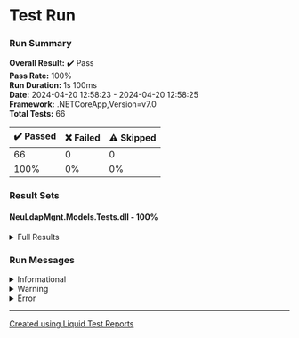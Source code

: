 
# Test Run
### Run Summary

<p>
<strong>Overall Result:</strong> ✔️ Pass <br />
<strong>Pass Rate:</strong> 100% <br />
<strong>Run Duration:</strong> 1s 100ms <br />
<strong>Date:</strong> 2024-04-20 12:58:23 - 2024-04-20 12:58:25 <br />
<strong>Framework:</strong> .NETCoreApp,Version=v7.0 <br />
<strong>Total Tests:</strong> 66 <br />
</p>

<table>
<thead>
<tr>
<th>✔️ Passed</th>
<th>❌ Failed</th>
<th>⚠️ Skipped</th>
</tr>
</thead>
<tbody>
<tr>
<td>66</td>
<td>0</td>
<td>0</td>
</tr>
<tr>
<td>100%</td>
<td>0%</td>
<td>0%</td>
</tr>
</tbody>
</table>

### Result Sets
#### NeuLdapMgnt.Models.Tests.dll - 100%
<details>
<summary>Full Results</summary>
<table>
<thead>
<tr>
<th>Result</th>
<th>Test</th>
<th>Duration</th>
</tr>
</thead>
<tr>
<td> ✔️ Passed </td>
<td>StudentIdAttributeValidOmSuccess</td>
<td>9ms</td>
</tr>
<tr>
<td> ✔️ Passed </td>
<td>StudentIdAttributeWithInvalidDataTypeFails</td>
<td>< 1ms</td>
</tr>
<tr>
<td> ✔️ Passed </td>
<td>StudentIdAttributeInvalidOmFails</td>
<td>< 1ms</td>
</tr>
<tr>
<td> ✔️ Passed </td>
<td>TeacherIdAttributeWithInvalidDataTypeFails</td>
<td>< 1ms</td>
</tr>
<tr>
<td> ✔️ Passed </td>
<td>TeacherIdAttributeInvalidFormatFails</td>
<td>< 1ms</td>
</tr>
<tr>
<td> ✔️ Passed </td>
<td>TeacherIdAttributeIncludesNonDotCharFails</td>
<td>< 1ms</td>
</tr>
<tr>
<td> ✔️ Passed </td>
<td>TeacherIdAttributeValidIdSuccess</td>
<td>< 1ms</td>
</tr>
<tr>
<td> ✔️ Passed </td>
<td>TeacherIdAttributeMissingDotFails</td>
<td>< 1ms</td>
</tr>
<tr>
<td> ✔️ Passed </td>
<td>TeacherIdAttributeShortPartsFails</td>
<td>< 1ms</td>
</tr>
<tr>
<td> ✔️ Passed </td>
<td>AdminIdAttributeValidIdSuccess</td>
<td>< 1ms</td>
</tr>
<tr>
<td> ✔️ Passed </td>
<td>AdminIdAttributeShortIdFails</td>
<td>< 1ms</td>
</tr>
<tr>
<td> ✔️ Passed </td>
<td>AdminIdAttributeWithInvalidDataTypeFails</td>
<td>< 1ms</td>
</tr>
<tr>
<td> ✔️ Passed </td>
<td>UserIdAttributeWithInvalidDataTypeFails</td>
<td>< 1ms</td>
</tr>
<tr>
<td> ✔️ Passed </td>
<td>StudentUidAttributeInvalidUidFails</td>
<td>< 1ms</td>
</tr>
<tr>
<td> ✔️ Passed </td>
<td>StudentUidAttributeValidUidSuccess</td>
<td>< 1ms</td>
</tr>
<tr>
<td> ✔️ Passed </td>
<td>TeacherUidAttributeValidUidSuccess</td>
<td>< 1ms</td>
</tr>
<tr>
<td> ✔️ Passed </td>
<td>TeacherUidAttributeInvalidUidFails</td>
<td>< 1ms</td>
</tr>
<tr>
<td> ✔️ Passed </td>
<td>AdminUidAttributeValidUidSuccess</td>
<td>< 1ms</td>
</tr>
<tr>
<td> ✔️ Passed </td>
<td>AdminUidAttributeInvalidUidFails</td>
<td>< 1ms</td>
</tr>
<tr>
<td> ✔️ Passed </td>
<td>GroupIdAttributeWithInvalidDataTypeFails</td>
<td>< 1ms</td>
</tr>
<tr>
<td> ✔️ Passed </td>
<td>StudentGidAttributeValidGidSuccess</td>
<td>< 1ms</td>
</tr>
<tr>
<td> ✔️ Passed </td>
<td>StudentGidAttributeInvalidGidFails</td>
<td>< 1ms</td>
</tr>
<tr>
<td> ✔️ Passed </td>
<td>TeacherGidAttributeValidGidSuccess</td>
<td>< 1ms</td>
</tr>
<tr>
<td> ✔️ Passed </td>
<td>TeacherGidAttributeInvalidGidFails</td>
<td>< 1ms</td>
</tr>
<tr>
<td> ✔️ Passed </td>
<td>AdminGidAttributeValidGidSuccess</td>
<td>< 1ms</td>
</tr>
<tr>
<td> ✔️ Passed </td>
<td>AdminGidAttributeInvalidGidFails</td>
<td>< 1ms</td>
</tr>
<tr>
<td> ✔️ Passed </td>
<td>FirstNameAttributeValidSuccess</td>
<td>< 1ms</td>
</tr>
<tr>
<td> ✔️ Passed </td>
<td>FirstNameAttributeShortFails</td>
<td>< 1ms</td>
</tr>
<tr>
<td> ✔️ Passed </td>
<td>FirstNameAttributeWithInvalidDataTypeFails</td>
<td>< 1ms</td>
</tr>
<tr>
<td> ✔️ Passed </td>
<td>LastNameAttributeValidSuccess</td>
<td>< 1ms</td>
</tr>
<tr>
<td> ✔️ Passed </td>
<td>LastNameAttributeShortFails</td>
<td>< 1ms</td>
</tr>
<tr>
<td> ✔️ Passed </td>
<td>LastNameAttributeWithInvalidDataTypeFails</td>
<td>< 1ms</td>
</tr>
<tr>
<td> ✔️ Passed </td>
<td>MiddleNameAttributeEmptySuccess</td>
<td>< 1ms</td>
</tr>
<tr>
<td> ✔️ Passed </td>
<td>MiddleNameAttributeValidSuccess</td>
<td>< 1ms</td>
</tr>
<tr>
<td> ✔️ Passed </td>
<td>MiddleNameAttributeShortFails</td>
<td>< 1ms</td>
</tr>
<tr>
<td> ✔️ Passed </td>
<td>MiddleNameAttributeWithInvalidDataTypeFails</td>
<td>< 1ms</td>
</tr>
<tr>
<td> ✔️ Passed </td>
<td>EmailAttributeValidEmailSuccess</td>
<td>1ms</td>
</tr>
<tr>
<td> ✔️ Passed </td>
<td>EmailAttributeEmptyEmailSuccess</td>
<td>< 1ms</td>
</tr>
<tr>
<td> ✔️ Passed </td>
<td>EmailAttributeInvalidEmailNoAtSignFails</td>
<td>< 1ms</td>
</tr>
<tr>
<td> ✔️ Passed </td>
<td>EmailAttributeEmailWithMultipleAtSignsFails</td>
<td>< 1ms</td>
</tr>
<tr>
<td> ✔️ Passed </td>
<td>DirectoryAttributeValidDirectorySuccess</td>
<td>< 1ms</td>
</tr>
<tr>
<td> ✔️ Passed </td>
<td>DirectoryAttributeInvalidStartFails</td>
<td>< 1ms</td>
</tr>
<tr>
<td> ✔️ Passed </td>
<td>DirectoryAttributeInvalidEndFails</td>
<td>1ms</td>
</tr>
<tr>
<td> ✔️ Passed </td>
<td>DirectoryAttributeContainsSpacesSuccess</td>
<td>< 1ms</td>
</tr>
<tr>
<td> ✔️ Passed </td>
<td>DirectoryAttributeCaseInsensitiveCheckSuccess</td>
<td>< 1ms</td>
</tr>
<tr>
<td> ✔️ Passed </td>
<td>DirectoryAttributeWithInvalidDataTypeFails</td>
<td>< 1ms</td>
</tr>
<tr>
<td> ✔️ Passed </td>
<td>DirectoryAttributeSpecialCharactersSuccess</td>
<td>< 1ms</td>
</tr>
<tr>
<td> ✔️ Passed </td>
<td>DirectoryAttributeMultipleSubdirectoriesSuccess</td>
<td>< 1ms</td>
</tr>
<tr>
<td> ✔️ Passed </td>
<td>DirectoryAttributeContainsHomeNotAtStartFails</td>
<td>< 1ms</td>
</tr>
<tr>
<td> ✔️ Passed </td>
<td>DirectoryAttributeEndsWithHomeFails</td>
<td>< 1ms</td>
</tr>
<tr>
<td> ✔️ Passed </td>
<td>PasswordAttributeTooShortFails</td>
<td>< 1ms</td>
</tr>
<tr>
<td> ✔️ Passed </td>
<td>PasswordAttributeMissingLowercaseFails</td>
<td>< 1ms</td>
</tr>
<tr>
<td> ✔️ Passed </td>
<td>PasswordAttributeMissingUppercaseFails</td>
<td>< 1ms</td>
</tr>
<tr>
<td> ✔️ Passed </td>
<td>PasswordAttributeMissingDigitFails</td>
<td>< 1ms</td>
</tr>
<tr>
<td> ✔️ Passed </td>
<td>PasswordAttributeMissingSpecialCharacterFails</td>
<td>< 1ms</td>
</tr>
<tr>
<td> ✔️ Passed </td>
<td>PasswordAttributeValidPasswordSuccess</td>
<td>< 1ms</td>
</tr>
<tr>
<td> ✔️ Passed </td>
<td>PasswordAttributeWithInvalidDataTypeFails</td>
<td>< 1ms</td>
</tr>
<tr>
<td> ✔️ Passed </td>
<td>ClassAttributeEmptySuccess</td>
<td>< 1ms</td>
</tr>
<tr>
<td> ✔️ Passed </td>
<td>ClassAttributeNullSuccess</td>
<td>< 1ms</td>
</tr>
<tr>
<td> ✔️ Passed </td>
<td>ClassAttributeEndsWithDotFails</td>
<td>< 1ms</td>
</tr>
<tr>
<td> ✔️ Passed </td>
<td>ClassAttributeMissingYearFails</td>
<td>< 1ms</td>
</tr>
<tr>
<td> ✔️ Passed </td>
<td>ClassAttributeNyGroupWithWrongYearFails</td>
<td>< 1ms</td>
</tr>
<tr>
<td> ✔️ Passed </td>
<td>ClassAttributeRszeGroupWithoutSlashFails</td>
<td>< 1ms</td>
</tr>
<tr>
<td> ✔️ Passed </td>
<td>ClassAttributeGroupWithSlashMissingABFails</td>
<td>< 1ms</td>
</tr>
<tr>
<td> ✔️ Passed </td>
<td>ClassAttributeValidClassSuccess</td>
<td>< 1ms</td>
</tr>
<tr>
<td> ✔️ Passed </td>
<td>ClassAttributeWithInvalidDataTypeFails</td>
<td>< 1ms</td>
</tr>
</tbody>
</table>
</details>

### Run Messages
<details>
<summary>Informational</summary>
<pre><code>
</code></pre>
</details>

<details>
<summary>Warning</summary>
<pre><code>
</code></pre>
</details>

<details>
<summary>Error</summary>
<pre><code>
</code></pre>
</details>



----

[Created using Liquid Test Reports](https://github.com/kurtmkurtm/LiquidTestReports)